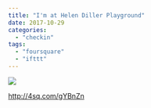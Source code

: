 ```yaml
---
title: "I'm at Helen Diller Playground"
date: 2017-10-29
categories: 
  - "checkin"
tags: 
  - "foursquare"
  - "ifttt"
---
```


![](images/2lr1F5K)  
  
http://4sq.com/gYBnZn
